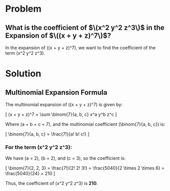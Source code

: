 # Problem
## What is the coefficient of $\(x^2 y^2 z^3\)$ in the Expansion of $\((x + y + z)^7\)$?

In the expansion of \((x + y + z)^7\), we want to find the coefficient of the term \(x^2 y^2 z^3\).

# Solution
## Multinomial Expansion Formula

The multinomial expansion of \((x + y + z)^7\) is given by:

\[
(x + y + z)^7 = \sum \binom{7}{a, b, c} x^a y^b z^c
\]

Where \(a + b + c = 7\), and the multinomial coefficient \(\binom{7}{a, b, c}\) is:

\[
\binom{7}{a, b, c} = \frac{7!}{a! b! c!}
\]

### For the term \(x^2 y^2 z^3\):

We have \(a = 2\), \(b = 2\), and \(c = 3\), so the coefficient is:

\[
\binom{7}{2, 2, 3} = \frac{7!}{2! 2! 3!} = \frac{5040}{2 \times 2 \times 6} = \frac{5040}{24} = 210
\]

Thus, the coefficient of \(x^2 y^2 z^3\) is **210**.

